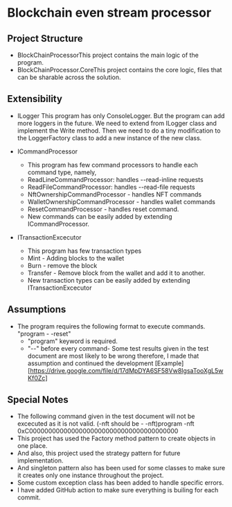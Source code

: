 # Blockchain even stream processor
## Project Structure
- BlockChainProcessorThis project contains the main logic of the program.
- BlockChainProcessor.CoreThis project contains the core logic, files that can be sharable across the solution.
## Extensibility
- ILogger
This program has only ConsoleLogger. But the program can add more loggers in the future. We need to extend from ILogger class and implement the Write method. Then we need to do a tiny modification to the LoggerFactory class to add a new instance of the new class.

- ICommandProcessor
  - This program has few command processors to handle each command type, namely, 
  - ReadLineCommandProcessor: handles --read-inline requests
  - ReadFileCommandProcessor: handles --read-file requests
  - NftOwnershipCommandProcessor - handles NFT commands
  - WalletOwnershipCommandProcessor - handles wallet commands
  - ResetCommandProcessor - handles reset command.
  - New commands can be easily added by extending ICommandProcessor.

- ITransactionExcecutor
  - This program has few transaction types
  - Mint - Adding blocks to the wallet
  - Burn - remove the block
  - Transfer - Remove block from the wallet and add it to another.
  - New transaction types can be easily added by extending ITransactionExcecutor

## Assumptions
- The program requires the following format to execute commands.
"program - -reset"
  - "program" keyword is required.
  - "--" before every command- Some test results given in the test document are most likely to be wrong therefore, I made that assumption and continued the development
[Example][https://drive.google.com/file/d/17dMpDYA6SF58Vw8IgsaTooXgL5wKf0Zc]
## Special Notes
- The following command given in the test document will not be excecuted as it is not valid. (-nft should be - -nft)program -nft 0xC000000000000000000000000000000000000000
- This project has used the Factory method pattern to create objects in one place.
- And also, this project used the strategy pattern for future implementation.
- And singleton pattern also has been used for some classes to make sure it creates only one instance throughout the project.
- Some custom exception class has been added to handle specific errors.
- I have added GitHub action to make sure everything is builing for each commit.
